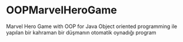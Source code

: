 # OOPMarvelHeroGame
Marvel Hero Game with OOP for Java
Object oriented programming ile yapılan bir kahraman bir düşmanın otomatik oynadığı program 
